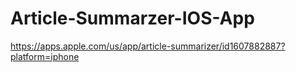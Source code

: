 # Article-Summarzer-IOS-App
https://apps.apple.com/us/app/article-summarizer/id1607882887?platform=iphone
